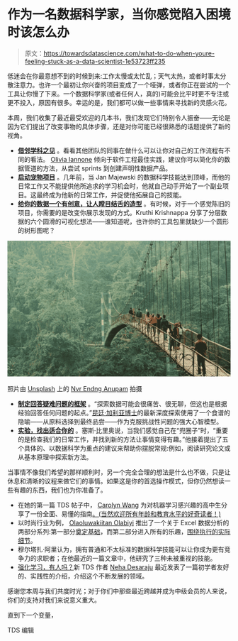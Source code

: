 # 作为一名数据科学家，当你感觉陷入困境时该怎么办

> 原文：<https://towardsdatascience.com/what-to-do-when-youre-feeling-stuck-as-a-data-scientist-1e53723ff235>

低迷会在你最意想不到的时候到来:工作太慢或太忙乱；天气太热，或者时事太分散注意力。也许一个最初让你兴奋的项目变成了一个哑弹，或者你正在尝试的一个工具让你慢了下来。一个数据科学家(或者任何人，真的)可能会比平时更不专注或更不投入，原因有很多。幸运的是，我们都可以做一些事情来寻找新的灵感火花。

本周，我们收集了最近最受欢迎的几本书，我们发现它们特别令人振奋——无论是因为它们提出了改变事物的具体步骤，还是对你可能已经很熟悉的话题提供了新的视角。

*   [**借邻学科之见**](/four-software-engineering-best-practices-to-improve-your-data-pipelines-484c1f368e28) 。看看其他团队的同事在做什么可以让你对自己的工作流程有不同的看法。 [Olivia Iannone](https://medium.com/u/62cc8fab793d?source=post_page-----1e53723ff235--------------------------------) 倾向于软件工程最佳实践，建议你可以简化你的数据管道的方法，从尝试 sprints 到创建声明性数据产品。
*   [**启动宠物项目**](/why-a-pet-project-is-the-best-way-to-develop-holistic-data-science-skills-b5f2db7e113a) 。几年前，当 Jan Majewski 的数据科学技能达到顶峰，而他的日常工作又不能提供他所追求的学习机会时，他就自己动手开始了一个副业项目。这最终成为他新的日常工作，并促使他拓展自己的技能。
*   [**给你的数据一个有创意，让人瞠目结舌的造型**](/6-hierarchical-datavisualizations-98318851c7c5) 。有时候，对于一个感觉陈旧的项目，你需要的是改变你展示发现的方式。Kruthi Krishnappa 分享了分层数据的六个圆滑的可视化想法——谁知道呢，也许你的工具包里就缺少一个圆形的树形图呢？

![](img/932575b52b7aebb47244a19d78143344.png)

照片由 [Unsplash](https://unsplash.com?utm_source=medium&utm_medium=referral) 上的 [Nvr Endng Anupam](https://unsplash.com/@neaphotographyy?utm_source=medium&utm_medium=referral) 拍摄

*   [**制定回答疑难问题的框架**](/a-recipe-to-empirically-answer-any-question-quickly-22e48c867dd5) 。“探索数据可能会很痛苦、很无聊，但这也是根据经验回答任何问题的起点。”[昆廷·加利亚博士](https://medium.com/u/a52dcb9793ad?source=post_page-----1e53723ff235--------------------------------)的最新深度探索使用了一个食谱的隐喻——从原料选择到最终品尝——作为克服挑战性问题的强大心智模型。
*   [**实验，找出适合你的**](/5-ways-to-escape-a-data-science-rut-4db5148adc72) 。塞斯·比里奥说，当我们感觉自己在“兜圈子”时，“重要的是检查我们的日常工作，并找到新的方法让事情变得有趣。”他接着提出了五个具体的、以数据科学为重点的建议来帮助你摆脱常规:例如，阅读研究论文或从基本原理中探索新方法。

当事情不像我们希望的那样顺利时，另一个完全合理的想法是什么也不做，只是让休息和清晰的议程来做它们的事情。如果这是你的首选操作模式，但你仍然想读一些有趣的东西，我们也为你准备了。

*   在她的第一篇 TDS 帖子中， [Carolyn Wang](https://medium.com/u/4caf8b2b794?source=post_page-----1e53723ff235--------------------------------) 为对机器学习感兴趣的高中生分享了一份全面、易懂的指南[。(当然欢迎所有年龄和教育水平的好奇读者！)](/how-to-explore-machine-learning-and-natural-language-processing-as-a-high-school-student-d66b3685c186)
*   以时尚行业为例， [Olaoluwakiitan Olabiyi](https://medium.com/u/64cf33ab40b7?source=post_page-----1e53723ff235--------------------------------) 推出了一个关于 Excel 数据分析的两部分系列:第一部分[奠定基础](/data-analytics-in-fashion-excel-series-1-f1a6eed57393)，而第二部分进入所有的乐趣，[围绕执行的实际细节](/data-analytics-in-fashion-excel-series-2-8e29be44a306)。
*   穆尔塔扎·阿里认为，拥有普通和不太标准的数据科学技能可以让你成为更有竞争力的求职者；在他最近的一篇文章中，他研究了三种未被重视的技能。
*   [强化学习，有人吗？](https://medium.com/towards-data-science/hands-on-introduction-to-reinforcement-learning-in-python-da07f7aaca88)新 TDS 作者 [Neha Desaraju](https://medium.com/u/a5e38e86bc8b?source=post_page-----1e53723ff235--------------------------------) 最近发表了一篇初学者友好的、实践性的介绍，介绍这个不断发展的领域。

感谢您本周与我们共度时光；对于你们中那些最近跨越并成为中级会员的人来说，你们的支持对我们来说意义重大。

直到下一个变量，

TDS 编辑